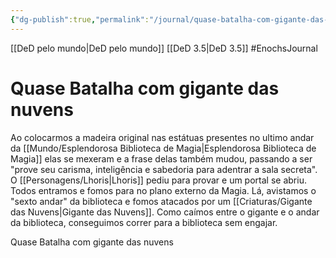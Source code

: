 ```yaml
---
{"dg-publish":true,"permalink":"/journal/quase-batalha-com-gigante-das-nuvens/","tags":["timeline"]}
---
```


[[DeD pelo mundo\|DeD pelo mundo]] [[DeD 3.5\|DeD 3.5]]
#EnochsJournal

# Quase Batalha com gigante das nuvens

Ao colocarmos a madeira original nas estátuas presentes no ultimo andar da [[Mundo/Esplendorosa Biblioteca de Magia\|Esplendorosa Biblioteca de Magia]] elas se mexeram e a frase delas também mudou, passando a ser "prove seu carisma, inteligência e sabedoria para adentrar a sala secreta".
O [[Personagens/Lhoris\|Lhoris]] pediu para provar e um portal se abriu. Todos entramos e fomos para no plano externo da Magia.
Lá, avistamos o "sexto andar" da biblioteca e fomos atacados por um [[Criaturas/Gigante das Nuvens\|Gigante das Nuvens]].
Como caímos entre o gigante e o andar da biblioteca, conseguimos correr para a biblioteca sem engajar.

<span 
	  class='ob-timelines' 
	  data-date='4720-01-16-03' 
	  data-title='Quase Batalha com gigante das nuvens' 
	  data-class='orange'> 
	Quase Batalha com gigante das nuvens
</span>